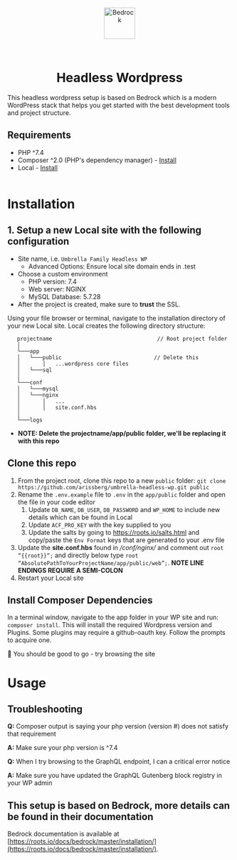 <br />
<p align="center">
  <a href="https://roots.io/bedrock/">
    <img alt="Bedrock" src="https://app.umbrellafamily.com/assets/img/umbrella-logo-horizontal.svg" height="70">
  </a>
</p>
<br />
<div align="center">
  <h1>Headless Wordpress</h1>
</div>

This headless wordpress setup is based on Bedrock which is a modern WordPress stack that helps you get started with the best development tools and project structure.

## Requirements

- PHP ^7.4
- Composer ^2.0 (PHP's dependency manager) - [Install](https://getcomposer.org/doc/00-intro.md)
- Local - [Install](https://localwp.com/)
  <br/><br/>

# Installation

## 1. Setup a new **Local** site with the following configuration

- Site name, i.e. `Umbrella Family Headless WP`
  - Advanced Options: Ensure local site domain ends in .test
- Choose a custom environment
  - PHP version: 7.4
  - Web server: NGINX
  - MySQL Database: 5.7.28
- After the project is created, make sure to **trust** the SSL.

Using your file browser or terminal, navigate to the installation directory of your new Local site. Local creates the following directory structure:

```shell
   projectname                                 // Root project folder
   │
   └───app
   │   └───public                             // Delete this
   │       │   ...wordpress core files
   │   └───sql
   │
   └───conf
   │   └───mysql
   │   └───nginx
   │       │   ...
   │       │   site.conf.hbs
   │
   └───logs
```

- **NOTE: Delete the projectname/app/public folder, we'll be replacing it with this repo**

## Clone this repo

1. From the project root, clone this repo to a new `public` folder: `git clone https://github.com/arissberg/umbrella-headless-wp.git public`
2. Rename the `.env.example` file to `.env` in the `app/public` folder and open the file in your code editor
   1. Update `DB_NAME`, `DB_USER`, `DB_PASSWORD` and `WP_HOME` to include new details which can be found in Local
   2. Update `ACF_PRO_KEY` with the key supplied to you
   3. Update the salts by going to <https://roots.io/salts.html> and copy/paste the `Env Format` keys that are generated to your .env file
3. Update the **site.conf.hbs** found in _/conf/nginx/_ and comment out `root “{{root}}“;` and directly below type `root “AbsolutePathToYourProjectName/app/public/web”;`. **NOTE LINE ENDINGS REQUIRE A SEMI-COLON**
4. Restart your Local site

## Install Composer Dependencies

In a terminal window, navigate to the app folder in your WP site and run: `composer install`. This will install the required Wordpress version and Plugins. Some plugins may require a github-oauth key. Follow the prompts to acquire one.

🥳 You should be good to go - try browsing the site

# Usage

## Troubleshooting

**Q:** Composer output is saying your php version (version #) does not satisfy that requirement

**A:** Make sure your php version is ^7.4

**Q:** When I try browsing to the GraphQL endpoint, I can a critical error notice

**A:** Make sure you have updated the GraphQL Gutenberg block registry in your WP admin

## This setup is based on Bedrock, more details can be found in their documentation

Bedrock documentation is available at [https://roots.io/docs/bedrock/master/installation/](https://roots.io/docs/bedrock/master/installation/).
